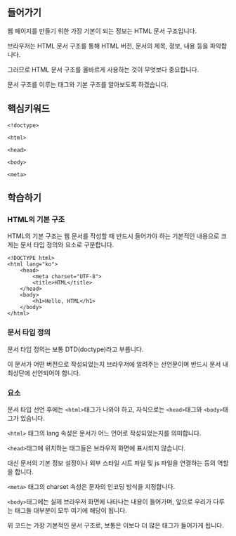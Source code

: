 
## 들어가기

웹 페이지를 만들기 위한 가장 기본이 되는 정보는 HTML 문서 구조입니다.

브라우저는 HTML 문서 구조를 통해 HTML 버전, 문서의 제목, 정보, 내용 등을 파악합니다.  

그러므로 HTML 문서 구조를 올바르게 사용하는 것이 무엇보다 중요합니다. 

문서 구조를 이루는 태그와 기본 구조를 알아보도록 하겠습니다.

## 핵심키워드

``` <!doctype> ``` 

``` <html> ```

```<head> ```

``` <body> ```

``` <meta> ``` 

## 학습하기

### HTML의 기본 구조

HTML의 기본 구조는 웹 문서를 작성할 때 반드시 들어가야 하는 기본적인 내용으로 크게는 문서 타입 정의와 <html>요소로 구분합니다.

```
<!DOCTYPE html>
<html lang="ko">
    <head>
        <meta charset="UTF-8">
        <title>HTML</title>
    </head>
    <body>
        <h1>Hello, HTML</h1>
    </body>
</html>
```

### 문서 타입 정의
문서 타입 정의는 보통 DTD(doctype)라고 부릅니다.

이 문서가 어떤 버전으로 작성되었는지 브라우저에 알려주는 선언문이며 반드시 문서 내 최상단에 선언되어야 합니다.

### <html> 요소

문서 타입 선언 후에는 ```<html>```태그가 나와야 하고, 자식으로는 ```<head>```태그와 ```<body>```태그가 있습니다.

```<html>``` 태그의 lang 속성은 문서가 어느 언어로 작성되었는지를 의미합니다.

```<head>```태그에 위치하는 태그들은 브라우저 화면에 표시되지 않습니다.

대신 문서의 기본 정보 설정이나 외부 스타일 시트 파일 및 js 파일을 연결하는 등의 역할을 합니다.

```<meta>``` 태그의 charset 속성은 문자의 인코딩 방식을 지정합니다.

```<body>```태그에는 실제 브라우저 화면에 나타나는 내용이 들어가며, 앞으로 우리가 다루는 태그들 대부분이 모두 여기에 해당이 됩니다.

위 코드는 가장 기본적인 문서 구조로, 보통은 이보다 더 많은 태그가 들어가게 됩니다.




